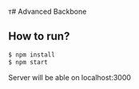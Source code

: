 т# Advanced Backbone

## How to run?

```sh
$ npm install
$ npm start
```
Server will be able on localhost:3000
